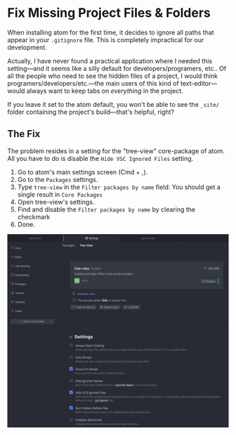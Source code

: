 # Fix Missing Project Files & Folders

When installing atom for the first time, it decides to ignore all paths that appear in your `.gitignore` file. This is completely impractical for our development.

Actually, I have never found a practical application where I needed this setting—and it seems like a silly default for developers/programers, etc.. Of all the people who need to see the hidden files of a project, I would think programers/developers/etc.—the main users of this kind of text-editor—would always want to keep tabs on _everything_ in the project.

If you leave it set to the atom default, you won't be able to see the `_site/` folder containing the project's build—that's helpful, right?

## The Fix

The problem resides in a setting for the "tree-view" core-package of atom. All you have to do is disable the `Hide VSC Ignored Files` setting.

1. Go to atom's main settings screen (Cmd + ,).
2. Go to the `Packages` settings.
3. Type `tree-view` in the `Filter packages by name` field: You should get a single result in `Core Packages`
4. Open tree-view's settings.
5. Find and disable the `Filter packages by name` by clearing the checkmark
6. Done.

![Screenshot of the Hide VSC Ignored Files](atom/assets/img/hide-folders-setting.png)
